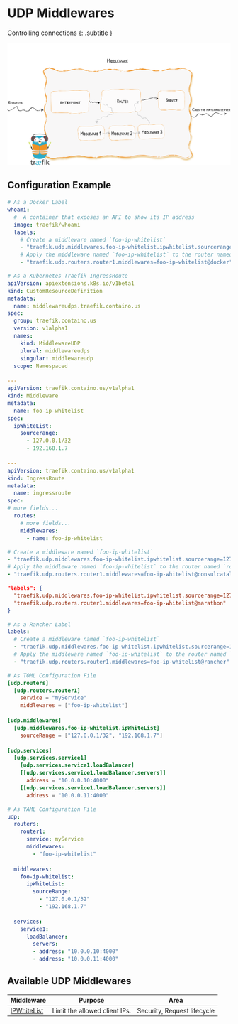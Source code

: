# UDP Middlewares

Controlling connections
{: .subtitle }

![Overview](../../assets/img/middleware/overview.png)

## Configuration Example

```yaml tab="Docker"
# As a Docker Label
whoami:
  #  A container that exposes an API to show its IP address
  image: traefik/whoami
  labels:
    # Create a middleware named `foo-ip-whitelist`
    - "traefik.udp.middlewares.foo-ip-whitelist.ipwhitelist.sourcerange=127.0.0.1/32, 192.168.1.7"
    # Apply the middleware named `foo-ip-whitelist` to the router named `router1`
    - "traefik.udp.routers.router1.middlewares=foo-ip-whitelist@docker"
```

```yaml tab="Kubernetes IngressRoute"
# As a Kubernetes Traefik IngressRoute
apiVersion: apiextensions.k8s.io/v1beta1
kind: CustomResourceDefinition
metadata:
  name: middlewareudps.traefik.containo.us
spec:
  group: traefik.containo.us
  version: v1alpha1
  names:
    kind: MiddlewareUDP
    plural: middlewareudps
    singular: middlewareudp
  scope: Namespaced

---
apiVersion: traefik.containo.us/v1alpha1
kind: Middleware
metadata:
  name: foo-ip-whitelist
spec:
  ipWhiteList:
    sourcerange:
      - 127.0.0.1/32
      - 192.168.1.7

---
apiVersion: traefik.containo.us/v1alpha1
kind: IngressRoute
metadata:
  name: ingressroute
spec:
# more fields...
  routes:
    # more fields...
    middlewares:
      - name: foo-ip-whitelist
```

```yaml tab="Consul Catalog"
# Create a middleware named `foo-ip-whitelist`
- "traefik.udp.middlewares.foo-ip-whitelist.ipwhitelist.sourcerange=127.0.0.1/32, 192.168.1.7"
# Apply the middleware named `foo-ip-whitelist` to the router named `router1`
- "traefik.udp.routers.router1.middlewares=foo-ip-whitelist@consulcatalog"
```

```json tab="Marathon"
"labels": {
  "traefik.udp.middlewares.foo-ip-whitelist.ipwhitelist.sourcerange=127.0.0.1/32, 192.168.1.7",
  "traefik.udp.routers.router1.middlewares=foo-ip-whitelist@marathon"
}
```

```yaml tab="Rancher"
# As a Rancher Label
labels:
  # Create a middleware named `foo-ip-whitelist`
  - "traefik.udp.middlewares.foo-ip-whitelist.ipwhitelist.sourcerange=127.0.0.1/32, 192.168.1.7"
  # Apply the middleware named `foo-ip-whitelist` to the router named `router1`
  - "traefik.udp.routers.router1.middlewares=foo-ip-whitelist@rancher"
```

```toml tab="File (TOML)"
# As TOML Configuration File
[udp.routers]
  [udp.routers.router1]
    service = "myService"
    middlewares = ["foo-ip-whitelist"]

[udp.middlewares]
  [udp.middlewares.foo-ip-whitelist.ipWhiteList]
    sourceRange = ["127.0.0.1/32", "192.168.1.7"]

[udp.services]
  [udp.services.service1]
    [udp.services.service1.loadBalancer]
    [[udp.services.service1.loadBalancer.servers]]
      address = "10.0.0.10:4000"
    [[udp.services.service1.loadBalancer.servers]]
      address = "10.0.0.11:4000"
```

```yaml tab="File (YAML)"
# As YAML Configuration File
udp:
  routers:
    router1:
      service: myService
      middlewares:
        - "foo-ip-whitelist"

  middlewares:
    foo-ip-whitelist:
      ipWhiteList:
        sourceRange:
          - "127.0.0.1/32"
          - "192.168.1.7"

  services:
    service1:
      loadBalancer:
        servers:
        - address: "10.0.0.10:4000"
        - address: "10.0.0.11:4000"
```

## Available UDP Middlewares

| Middleware                                | Purpose                                           | Area                        |
|-------------------------------------------|---------------------------------------------------|-----------------------------|
| [IPWhiteList](ipwhitelist.md)             | Limit the allowed client IPs.                     | Security, Request lifecycle |
